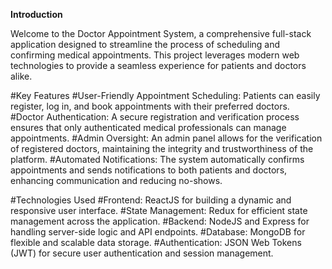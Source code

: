 **Introduction**

Welcome to the Doctor Appointment System, a comprehensive full-stack application designed to streamline the process
of scheduling and confirming medical appointments. This project leverages modern web technologies to provide a
seamless experience for patients and doctors alike.

#Key Features
#User-Friendly Appointment Scheduling: Patients can easily register, log in, and book appointments with their preferred doctors.
#Doctor Authentication: A secure registration and verification process ensures that only authenticated medical professionals can manage appointments.
#Admin Oversight: An admin panel allows for the verification of registered doctors, maintaining the integrity and trustworthiness of the platform.
#Automated Notifications: The system automatically confirms appointments and sends notifications to both patients and doctors, enhancing communication and reducing no-shows.

#Technologies Used
#Frontend: ReactJS for building a dynamic and responsive user interface.
#State Management: Redux for efficient state management across the application.
#Backend: NodeJS and Express for handling server-side logic and API endpoints.
#Database: MongoDB for flexible and scalable data storage.
#Authentication: JSON Web Tokens (JWT) for secure user authentication and session management.
